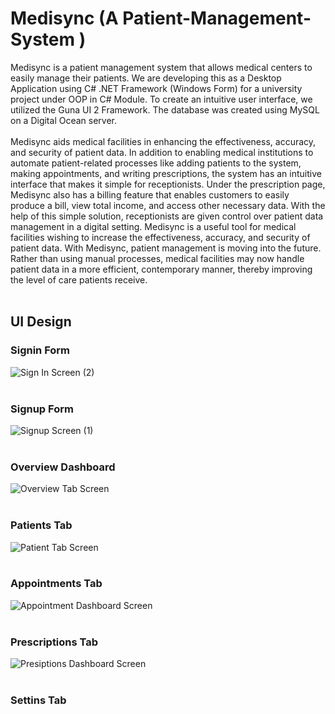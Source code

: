 # Medisync (A Patient-Management-System )


Medisync is a patient management system that allows medical centers to easily manage their patients. We are developing this as a Desktop Application using C# .NET Framework (Windows Form) for a university project under OOP in C# Module. To create an intuitive user interface, we utilized the Guna UI 2 Framework. The database was created using MySQL on a Digital Ocean server. <br> <br>
Medisync aids medical facilities in enhancing the effectiveness, accuracy, and security of patient data. In addition to enabling medical institutions to automate patient-related 
processes like adding patients to the system, making appointments, and writing prescriptions, the system has an intuitive interface that makes it simple for receptionists. Under the prescription page, Medisync also has a billing feature that enables customers to easily produce a bill, view total income, and access other necessary data. With the help of this simple solution, receptionists are given control over patient data management in a 
digital setting. Medisync is a useful tool for medical facilities wishing to increase the effectiveness, accuracy, and security of patient data. With Medisync, patient management is moving into the future. Rather than 
using manual processes, medical facilities may now handle patient data in a more efficient, contemporary manner, thereby improving the level of care patients receive.
<br> <br>
<h2>UI Design</h2>
<h3>Signin Form</h3>

![Sign In Screen (2)](https://github.com/damithadev/Medisync/assets/104585591/da5483eb-6b35-460a-a504-c165a306ceee)
<br> <br>
<h3>Signup Form</h3>

![Signup Screen (1)](https://github.com/damithadev/Medisync/assets/104585591/f6d1bf4e-e9a6-4a55-a9a8-529c692d6fe4)
<br> <br>
<h3>Overview Dashboard</h3>

![Overview Tab Screen](https://github.com/damithadev/Medisync/assets/104585591/859ae7b1-59c7-49d6-8e6e-d1be4d09d711)
<br> <br>
<h3>Patients Tab</h3>

![Patient Tab Screen](https://github.com/damithadev/Medisync/assets/104585591/3ade187b-97c3-46c9-ab02-e140a1a1d102)
<br> <br>
<h3>Appointments Tab</h3>

![Appointment Dashboard Screen](https://github.com/damithadev/Medisync/assets/104585591/71f0fd50-0d71-42cb-a7a6-ea375feeb394)
<br> <br>
<h3>Prescriptions Tab</h3>

![Presiptions Dashboard Screen](https://github.com/damithadev/Medisync/assets/104585591/3ddd1687-8f66-42b8-8325-49b92807fd2c)
<br> <br>
<h3>Settins Tab</h3>
